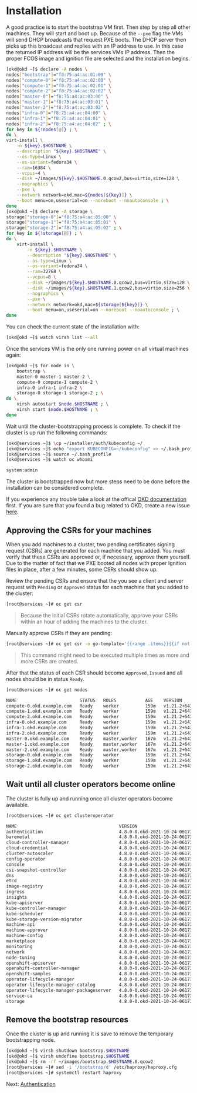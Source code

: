 # Installation

A good practice is to start the bootstrap VM first. Then step by step all other
machines. They will start and boot up. Because of the `--pxe` flag the VMs will
send DHCP broadcasts that request PXE boots. The DHCP server then picks up this
broadcast and replies with an IP address to use. In this case the returned IP
address will be the services VMs IP address. Then the proper FCOS image and
ignition file are selected and the installation begins.

```bash
[okd@okd ~]$ declare -A nodes \
nodes["bootstrap"]="f8:75:a4:ac:01:00" \
nodes["compute-0"]="f8:75:a4:ac:02:00" \
nodes["compute-1"]="f8:75:a4:ac:02:01" \
nodes["compute-2"]="f8:75:a4:ac:02:02" \
nodes["master-0"]="f8:75:a4:ac:03:00" \
nodes["master-1"]="f8:75:a4:ac:03:01" \
nodes["master-2"]="f8:75:a4:ac:03:02" \
nodes["infra-0"]="f8:75:a4:ac:04:00" \
nodes["infra-1"]="f8:75:a4:ac:04:01" \
nodes["infra-2"]="f8:75:a4:ac:04:02" ; \
for key in ${!nodes[@]} ; \
do \
virt-install \
    -n ${key}.$HOSTNAME \
    --description "${key}.$HOSTNAME" \
    --os-type=Linux \
    --os-variant=fedora34 \
    --ram=16384 \
    --vcpus=4 \
    --disk ~/images/${key}.$HOSTNAME.0.qcow2,bus=virtio,size=128 \
    --nographics \
    --pxe \
    --network network=okd,mac=${nodes[${key}]} \
    --boot menu=on,useserial=on --noreboot --noautoconsole ; \
done
[okd@okd ~]$ declare -A storage \
storage["storage-0"]="f8:75:a4:ac:05:00" \
storage["storage-1"]="f8:75:a4:ac:05:01" \
storage["storage-2"]="f8:75:a4:ac:05:02" ; \
for key in ${!storage[@]} ; \
do \
    virt-install \
        -n ${key}.$HOSTNAME \
        --description "${key}.$HOSTNAME" \
        --os-type=Linux \
        --os-variant=fedora34 \
        --ram=32768 \
        --vcpus=8 \
        --disk ~/images/${key}.$HOSTNAME.0.qcow2,bus=virtio,size=128 \
        --disk ~/images/${key}.$HOSTNAME.1.qcow2,bus=virtio,size=256 \
        --nographics \
        --pxe \
        --network network=okd,mac=${storage[${key}]} \
        --boot menu=on,useserial=on --noreboot --noautoconsole ; \
done
```

You can check the current state of the installation with:

```bash
[okd@okd ~]$ watch virsh list --all
```

Once the services VM is the only one running power on all virtual machines
again:

```bash
[okd@okd ~]$ for node in \
    bootstrap \
    master-0 master-1 master-2 \
    compute-0 compute-1 compute-2 \
    infra-0 infra-1 infra-2 \
    storage-0 storage-1 storage-2 ; \
do \
    virsh autostart $node.$HOSTNAME ; \
    virsh start $node.$HOSTNAME ; \
done
```

Wait until the cluster-bootstrapping process is complete. To check if the
cluster is up run the following commands:

```bash
[okd@services ~]$ \cp ~/installer/auth/kubeconfig ~/
[okd@services ~]$ echo "export KUBECONFIG=~/kubeconfig" >> ~/.bash_profile
[okd@services ~]$ source ~/.bash_profile
[okd@services ~]$ watch oc whoami

system:admin
```

The cluster is bootstrapped now but more steps need to be done before the
installation can be considered complete.

If you experience any trouble take a look at the offical [OKD
documentation](https://docs.okd.io/latest/installing/installing_bare_metal/installing-restricted-networks-bare-metal.html)
first. If you are sure that you found a bug related to OKD, create a new issue
[here](https://github.com/openshift/okd/issues/new/choose).

## Approving the CSRs for your machines

When you add machines to a cluster, two pending certificates signing request
(CSRs) are generated for each machine that you added. You must verify that these
CSRs are approved or, if necessary, approve them yourself. Due to the matter of
fact that we PXE booted all nodes with proper Ignition files in place, after a
few minutes, some CSRs should show up.

Review the pending CSRs and ensure that the you see a client and server request
with `Pending` or `Approved` status for each machine that you added to the
cluster:

```bash
[root@services ~]# oc get csr
```

> Because the initial CSRs rotate automatically, approve your CSRs within an
> hour of adding the machines to the cluster.

Manually approve CSRs if they are pending:

```bash
[root@services ~]# oc get csr -o go-template='{{range .items}}{{if not .status}}{{.metadata.name}}{{"\n"}}{{end}}{{end}}' | xargs oc adm certificate approve
```

> This command might need to be executed multiple times as more and more CSRs
> are created.

After that the status of each CSR should become `Approved,Issued` and all nodes
should be in status `Ready`.

```bash
[root@services ~]# oc get nodes

NAME                        STATUS   ROLES           AGE    VERSION
compute-0.okd.example.com   Ready    worker          159m   v1.21.2+6438632-1505
compute-1.okd.example.com   Ready    worker          159m   v1.21.2+6438632-1505
compute-2.okd.example.com   Ready    worker          159m   v1.21.2+6438632-1505
infra-0.okd.example.com     Ready    worker          159m   v1.21.2+6438632-1505
infra-1.okd.example.com     Ready    worker          159m   v1.21.2+6438632-1505
infra-2.okd.example.com     Ready    worker          159m   v1.21.2+6438632-1505
master-0.okd.example.com    Ready    master,worker   167m   v1.21.2+6438632-1505
master-1.okd.example.com    Ready    master,worker   167m   v1.21.2+6438632-1505
master-2.okd.example.com    Ready    master,worker   167m   v1.21.2+6438632-1505
storage-0.okd.example.com   Ready    worker          159m   v1.21.2+6438632-1505
storage-1.okd.example.com   Ready    worker          159m   v1.21.2+6438632-1505
storage-2.okd.example.com   Ready    worker          159m   v1.21.2+6438632-1505
```

## Wait until all cluster operators become online

The cluster is fully up and running once all cluster operators become available.

```bash
[root@services ~]# oc get clusteroperator

NAME                                       VERSION                         AVAILABLE   PROGRESSING   DEGRADED   SINCE
authentication                             4.8.0-0.okd-2021-10-24-061736   True        False         False      117s
baremetal                                  4.8.0-0.okd-2021-10-24-061736   True        False         False      22m
cloud-controller-manager                   4.8.0-0.okd-2021-10-24-061736   True        False         False      23m
cloud-credential                           4.8.0-0.okd-2021-10-24-061736   True        False         False      25m
cluster-autoscaler                         4.8.0-0.okd-2021-10-24-061736   True        False         False      22m
config-operator                            4.8.0-0.okd-2021-10-24-061736   True        False         False      23m
console                                    4.8.0-0.okd-2021-10-24-061736   True        False         False      11m
csi-snapshot-controller                    4.8.0-0.okd-2021-10-24-061736   True        False         False      23m
dns                                        4.8.0-0.okd-2021-10-24-061736   True        False         False      22m
etcd                                       4.8.0-0.okd-2021-10-24-061736   True        False         False      21m
image-registry                             4.8.0-0.okd-2021-10-24-061736   True        False         False      17m
ingress                                    4.8.0-0.okd-2021-10-24-061736   True        False         False      17m
insights                                   4.8.0-0.okd-2021-10-24-061736   True        False         False      16m
kube-apiserver                             4.8.0-0.okd-2021-10-24-061736   True        False         False      19m
kube-controller-manager                    4.8.0-0.okd-2021-10-24-061736   True        False         False      21m
kube-scheduler                             4.8.0-0.okd-2021-10-24-061736   True        False         False      20m
kube-storage-version-migrator              4.8.0-0.okd-2021-10-24-061736   True        False         False      23m
machine-api                                4.8.0-0.okd-2021-10-24-061736   True        False         False      22m
machine-approver                           4.8.0-0.okd-2021-10-24-061736   True        False         False      22m
machine-config                             4.8.0-0.okd-2021-10-24-061736   True        False         False      22m
marketplace                                4.8.0-0.okd-2021-10-24-061736   True        False         False      22m
monitoring                                 4.8.0-0.okd-2021-10-24-061736   True        False         False      15m
network                                    4.8.0-0.okd-2021-10-24-061736   True        False         False      23m
node-tuning                                4.8.0-0.okd-2021-10-24-061736   True        False         False      15m
openshift-apiserver                        4.8.0-0.okd-2021-10-24-061736   True        False         False      17m
openshift-controller-manager               4.8.0-0.okd-2021-10-24-061736   True        False         False      21m
openshift-samples                          4.8.0-0.okd-2021-10-24-061736   True        False         False      15m
operator-lifecycle-manager                 4.8.0-0.okd-2021-10-24-061736   True        False         False      22m
operator-lifecycle-manager-catalog         4.8.0-0.okd-2021-10-24-061736   True        False         False      22m
operator-lifecycle-manager-packageserver   4.8.0-0.okd-2021-10-24-061736   True        False         False      17m
service-ca                                 4.8.0-0.okd-2021-10-24-061736   True        False         False      23m
storage                                    4.8.0-0.okd-2021-10-24-061736   True        False         False      23m
```

## Remove the bootstrap resources

Once the cluster is up and running it is save to remove the temporary
bootstrapping node.

```bash
[okd@okd ~]$ virsh shutdown bootstrap.$HOSTNAME
[okd@okd ~]$ virsh undefine bootstrap.$HOSTNAME
[okd@okd ~]$ rm -rf ~/images/bootstrap.$HOSTNAME.0.qcow2
[root@services ~]# sed -i '/bootstrap/d' /etc/haproxy/haproxy.cfg
[root@services ~]# systemctl restart haproxy
```

Next: [Authentication](10-authentication.md)
